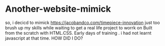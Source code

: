 # Another-website-mimick
so, i decicd to mimick https://jacobandco.com/timepiece-innovation
just too brush up my skills while waiting to get a real life project to worrk on
Built from the scratch with HTML.CSS. Early days of training . i had not learnt javascript at that time.
HOW DID I DO?
